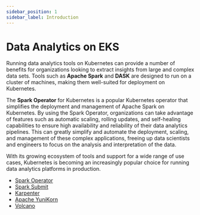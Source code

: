 ```yaml
---
sidebar_position: 1
sidebar_label: Introduction
---
```


# Data Analytics on EKS

Running data analytics tools on Kubernetes can provide a number of benefits for organizations looking to extract insights from large and complex data sets. Tools such as **Apache Spark** and **DASK** are designed to run on a cluster of machines, making them well-suited for deployment on Kubernetes. 

The **Spark Operator** for Kubernetes is a popular Kubernetes operator that simplifies the deployment and management of Apache Spark on Kubernetes. By using the Spark Operator, organizations can take advantage of features such as automatic scaling, rolling updates, and self-healing capabilities to ensure high availability and reliability of their data analytics pipelines. This can greatly simplify and automate the deployment, scaling, and management of these complex applications, freeing up data scientists and engineers to focus on the analysis and interpretation of the data. 

With its growing ecosystem of tools and support for a wide range of use cases, Kubernetes is becoming an increasingly popular choice for running data analytics platforms in production.
- [Spark Operator](https://github.com/GoogleCloudPlatform/spark-on-k8s-operator)
- [Spark Submit](https://spark.apache.org/docs/latest/running-on-kubernetes.html)
- [Karpenter](https://karpenter.sh/)
- [Apache YuniKorn](https://yunikorn.apache.org/)
- [Volcano](https://volcano.sh/en/)
